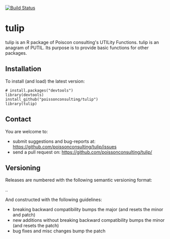 [![Build Status](https://travis-ci.org/poissonconsulting/tulip.png?branch=master)](https://travis-ci.org/poissonconsulting/tulip)

# tulip

tulip is an R package of Poiscon consulting's UTILity Functions. tulip
is an anagram of PUTIL. Its purpose is to provide basic functions for other
packages.

## Installation

To install (and load) the latest version:

    # install.packages("devtools")
    library(devtools)
    install_github("poissonconsulting/tulip")
    library(tulip)
    
## Contact

You are welcome to:

* submit suggestions and bug-reports at: https://github.com/poissonconsulting/tulip/issues
* send a pull request on: https://github.com/poissonconsulting/tulip/

## Versioning

Releases are numbered with the following semantic versioning format:

<major>.<minor>.<patch>

And constructed with the following guidelines:

- breaking backward compatibility bumps the major (and resets the minor and patch)
- new additions without breaking backward compatibility bumps the minor (and resets the patch)
- bug fixes and misc changes bump the patch

